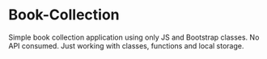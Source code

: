 # Book-Collection

Simple book collection application using only JS and Bootstrap classes.
No API consumed. Just working with classes, functions and local storage.
